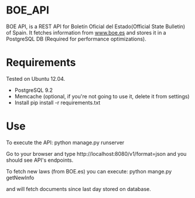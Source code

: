 BOE_API
=======
BOE API, is a REST API for Boletín Oficial del Estado(Official State Bulletin) of Spain. It fetches information from www.boe.es
and stores it in a PostgreSQL DB (Required for performance optimizations).

Requirements
=======

Tested on Ubuntu 12.04.

- PostgreSQL 9.2
- Memcache (optional, if you're not going to use it, delete it from settings)
- Install pip install -r requirements.txt

Use
=======

To execute the API:
python manage.py runserver

Go to your browser and type http://localhost:8080/v1/format=json and you should see API's endpoints.

To fetch new laws (from BOE.es) you can execute:
python mange.py getNewInfo 

and will fetch documents since last day stored on database.










